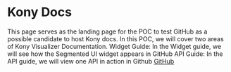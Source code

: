 # Kony Docs
This page serves as the landing page for the POC to test GitHub as a possible candidate to host Kony docs. 
In this POC, we will cover two areas of Kony Visualizer Documentation. 
Widget Guide: In the Widget guide, we will see how the Segmented UI widget appears in GitHub
API Guide: In the API guide, we will view one API in action in Github 
[GitHub](http://github.com/premgvg/konydocs/GitTest.htm)
